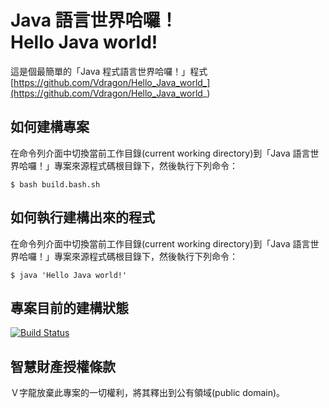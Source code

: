# Java 語言世界哈囉！<br />Hello Java world!
這是個最簡單的「Java 程式語言世界哈囉！」程式  
[https://github.com/Vdragon/Hello_Java_world_](https://github.com/Vdragon/Hello_Java_world_)

## 如何建構專案
在命令列介面中切換當前工作目錄(current working directory)到「Java 語言世界哈囉！」專案來源程式碼根目錄下，然後執行下列命令：
```
$ bash build.bash.sh
```

## 如何執行建構出來的程式
在命令列介面中切換當前工作目錄(current working directory)到「Java 語言世界哈囉！」專案來源程式碼根目錄下，然後執行下列命令：
```
$ java 'Hello Java world!'
```

## 專案目前的建構狀態
[![Build Status](https://travis-ci.org/Vdragon/Hello_Java_world_.svg)](https://travis-ci.org/Vdragon/Hello_Java_world_)

## 智慧財產授權條款
Ｖ字龍放棄此專案的一切權利，將其釋出到公有領域(public domain)。

